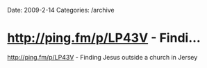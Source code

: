 Date: 2009-2-14
Categories: /archive

# http://ping.fm/p/LP43V - Findi...

<a href="http://ping.fm/p/LP43V" rel="nofollow">http://ping.fm/p/LP43V</a> - Finding Jesus outside a church in Jersey
